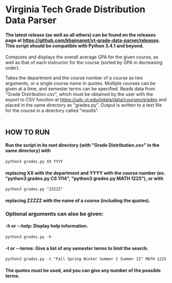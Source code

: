 # Virginia Tech Grade Distribution Data Parser

#### The latest release (as well as all others) can be found on the releases page at https://github.com/khaimanot/vt-grade-data-parser/releases. This script should be compatible with Python 3.4.1 and beyond.

Computes and displays the overall average GPA for the given course, as well as that of each instructor for the course (sorted by GPA in decreasing order). 

Takes the department and the course number of a course as two arguments, or a single course name in quotes. Multiple courses can be given at a time, and semester terms can be specified. Reads data from "Grade Distribution.csv", which must be obtained by the user with the export to CSV function at https://udc.vt.edu/irdata/data/courses/grades and placed in the same directory as "grades.py". Output is written to a text file for the course in a directory called "results".
<br><br>
## HOW TO RUN
#### Run the script in its root directory (with "Grade Distribution.csv" in the same directory) with
    python3 grades.py XX YYYY
#### replacing XX with the department and YYYY with the course number (ex. "python3 grades.py CS 1114", "python3 grades.py MATH 1225"), or with
    python3 grades.py "ZZZZZ"
#### replacing ZZZZZ with the name of a course (including the quotes).
### Optional arguments can also be given:
#### -h or --help:    Display help information.
    python3 grades.py -h

#### -t or --terms:   Give a list of any semester terms to limit the search.
    python3 grades.py -t "Fall Spring Winter Summer I Summer II" MATH 1225
#### The quotes must be used, and you can give any number of the possible terms.